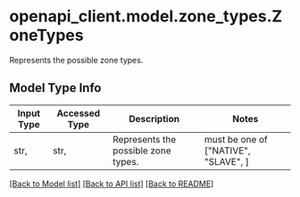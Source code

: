 # openapi_client.model.zone_types.ZoneTypes

Represents the possible zone types.

## Model Type Info
Input Type | Accessed Type | Description | Notes
------------ | ------------- | ------------- | -------------
str,  | str,  | Represents the possible zone types. | must be one of ["NATIVE", "SLAVE", ] 

[[Back to Model list]](../../README.md#documentation-for-models) [[Back to API list]](../../README.md#documentation-for-api-endpoints) [[Back to README]](../../README.md)

